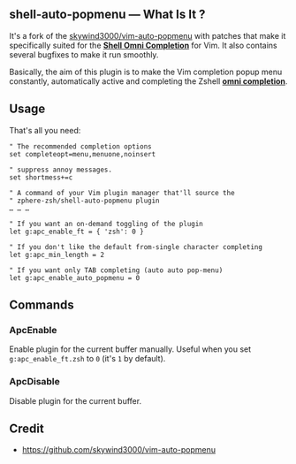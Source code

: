 ## shell-auto-popmenu — What Is It ?

It's a fork of the
[skywind3000/vim-auto-popmenu](https://github.com/skywind3000/vim-auto-popmenu)
with patches that make it specifically suited for the [**Shell Omni
Completion**](https://github.com/zphere-zsh/shell-omni-completion) for Vim. It
also contains several bugfixes to make it run smoothly.

Basically, the aim of this plugin is to make the Vim completion popup menu
constantly, automatically active and completing the Zshell [**omni
completion**](https://github.com/zphere-zsh/shell-omni-completion).

## Usage

That's all you need:

```VimL
" The recommended completion options
set completeopt=menu,menuone,noinsert

" suppress annoy messages.
set shortmess+=c

" A command of your Vim plugin manager that'll source the
" zphere-zsh/shell-auto-popmenu plugin
… … …

" If you want an on-demand toggling of the plugin
let g:apc_enable_ft = { 'zsh': 0 }

" If you don't like the default from-single character completing
let g:apc_min_length = 2

" If you want only TAB completing (auto auto pop-menu)
let g:apc_enable_auto_popmenu = 0
```

## Commands

### ApcEnable

Enable plugin for the current buffer manually. Useful when you set
`g:apc_enable_ft.zsh` to `0` (it's `1` by default).

### ApcDisable

Disable plugin for the current buffer.

## Credit

- https://github.com/skywind3000/vim-auto-popmenu

<!-- vim:set ft=markdown tw=80 fo+=a1n autoindent: -->

